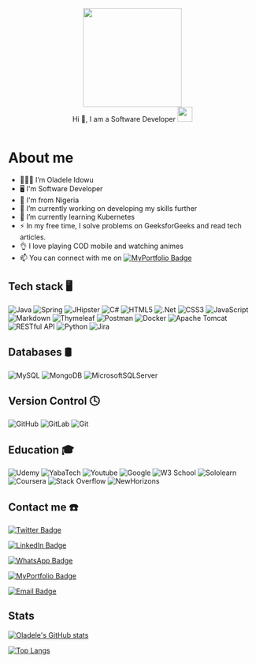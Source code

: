 <div id="header" align="center">
  <img src="https://www.canva.com/design/DAFJj6LCo-I/MA4aovHzOi_I2dCtNJHigA/edit?utm_content=DAFJj6LCo-I&utm_campaign=designshare&utm_medium=link2&utm_source=sharebutton" width="200"/>
 <div id="header" align="center"> Hi 👋, I am a Software Developer <img src="https://media.giphy.com/media/WUlplcMpOCEmTGBtBW/giphy.gif" width="30">
  </div>
  <p align="center"><img src="https://komarev.com/ghpvc/?username=oladeleidowu&style=flat-square&color=blue" alt=""></p>
</div>


# About me
- 👨🏻‍💻 I’m Oladele Idowu 
- 🖥 I'm Software Developer
- 📍 I'm from Nigeria
- 🔭 I’m currently working on developing my skills further
- 🌱 I’m currently learning Kubernetes
- :zap: In my free time, I solve problems on GeeksforGeeks and read tech articles.
- 👌 I love playing COD mobile and watching animes
- 📫 You can connect with me on [![MyPortfolio Badge](https://img.shields.io/badge/Portfolio-Profile-informational?style=flat&logo=Portfolio&logoColor=white&color=ffcd00)](https://oladeleidowu.github.io/)


## Tech stack 🖥

  ![Java](https://img.shields.io/badge/java-%23E34F26.svg?style=for-the-badge&logo=java&logoColor=white)
  ![Spring](https://img.shields.io/badge/spring-%236DB33F.svg?style=for-the-badge&logo=spring&logoColor=white)
  ![JHipster](https://img.shields.io/badge/JHipster-258FFA?style=for-the-badge&logo=jhipster&logoColor=white)
  ![C#](https://img.shields.io/badge/c%23-%23239120.svg?style=for-the-badge&logo=c-sharp&logoColor=white)
  ![HTML5](https://img.shields.io/badge/html5-%23E34F26.svg?style=for-the-badge&logo=html5&logoColor=white)
  ![.Net](https://img.shields.io/badge/.NET-5C2D91?style=for-the-badge&logo=.net&logoColor=white)
  ![CSS3](https://img.shields.io/badge/css3-%231572B6.svg?style=for-the-badge&logo=css3&logoColor=white)
  ![JavaScript](https://img.shields.io/badge/javascript-%23323330.svg?style=for-the-badge&logo=javascript&logoColor=%23F7DF1E)
  ![Markdown](https://img.shields.io/badge/markdown-%23000000.svg?style=for-the-badge&logo=markdown&logoColor=white)
  ![Thymeleaf](https://img.shields.io/badge/Thymeleaf-%23005C0F.svg?style=for-the-badge&logo=Thymeleaf&logoColor=white)
  ![Postman](https://img.shields.io/badge/Postman-FF6C37?style=for-the-badge&logo=postman&logoColor=white)
  ![Docker](https://img.shields.io/badge/docker-%230db7ed.svg?style=for-the-badge&logo=docker&logoColor=white)
  ![Apache Tomcat](https://img.shields.io/badge/apache%20tomcat-%23F8DC75.svg?style=for-the-badge&logo=apache-tomcat&logoColor=black)
  ![RESTful API](https://img.shields.io/badge/RESTful%20API-005571?style=for-the-badge&logo=RESTful-API)
  ![Python](https://img.shields.io/badge/python-3670A0?style=for-the-badge&logo=python&logoColor=ffdd54)
  ![Jira](https://img.shields.io/badge/jira-%230A0FFF.svg?style=for-the-badge&logo=jira&logoColor=white)
 

 ## Databases 🛢
   ![MySQL](https://img.shields.io/badge/mysql-%23316192.svg?style=for-the-badge&logo=mysql&logoColor=white)
   ![MongoDB](https://img.shields.io/badge/MongoDB-%234ea94b.svg?style=for-the-badge&logo=mongodb&logoColor=white)
   ![MicrosoftSQLServer](https://img.shields.io/badge/SQL%20Sever-CC2927?style=for-the-badge&logo=microsoft%20sql%20server&logoColor=white)
  
## Version Control 🕓 
   ![GitHub](https://img.shields.io/badge/github-34495E.svg?style=for-the-badge&logo=github&logoColor=white)
   ![GitLab](https://img.shields.io/badge/gitlab-%23181717.svg?style=for-the-badge&logo=gitlab&logoColor=white)
   ![Git](https://img.shields.io/badge/git-%23F05033.svg?style=for-the-badge&logo=git&logoColor=white)
 
   
## Education 🎓 
  ![Udemy](https://img.shields.io/badge/Udemy-A435F0?style=for-the-badge&logo=Udemy&logoColor=white)
  ![YabaTech](https://img.shields.io/badge/Yabatech-%23F8DC75?style=for-the-badge&logo=Yabatech&logoColor=black)
  ![Youtube](https://img.shields.io/badge/youtube-%2396060C.svg?style=for-the-badge&logo=youtube&logoColor=white)
  ![Google](https://img.shields.io/badge/google-4285F4?style=for-the-badge&logo=google&logoColor=white)
  ![W3 School](https://img.shields.io/badge/W3%20School-168363?style=for-the-badge&logo=W3-School&logoColor=white)
  ![Sololearn](https://img.shields.io/badge/sololearn-%2396060C.svg?style=for-the-badge&logo=sololearn&logoColor=white)
  ![Coursera](https://img.shields.io/badge/Coursera-%230056D2.svg?style=for-the-badge&logo=Coursera&logoColor=white)
  ![Stack Overflow](https://img.shields.io/badge/-Stackoverflow-FE7A16?style=for-the-badge&logo=stack-overflow&logoColor=white)
  ![NewHorizons](https://img.shields.io/badge/New%20Horizons-%23323330.svg?style=for-the-badge&logo=horizon&logoColor=%23F7DF1E)
  
## Contact me ☎️
[![Twitter Badge](https://img.shields.io/badge/Twitter-Profile-informational?style=flat&logo=twitter&logoColor=white&color=1CA2F1)](https://twitter.com/bimcode)

[![LinkedIn Badge](https://img.shields.io/badge/LinkedIn-Profile-informational?style=flat&logo=linkedin&logoColor=white&color=0D76A8)](https://www.linkedin.com/in/abimbola0915/)

[![WhatsApp Badge](https://img.shields.io/badge/WhatsApp-Profile-informational?style=flat&logo=WhatsApp&logoColor=white&color=25D366)](https://wa.me/+2348029958673)

[![MyPortfolio Badge](https://img.shields.io/badge/Portfolio-Profile-informational?style=flat&logo=Portfolio&logoColor=white&color=ffcd00)](https://oladeleidowu.github.io/)

[![Email Badge](https://img.shields.io/badge/Email-Profile-informational?style=flat&logo=Email&logoColor=white&color=23F7DF1E)](mailto:abimbollah@outlook.com/)
  

## Stats
[![Oladele's GitHub stats](https://github-readme-stats.vercel.app/api?username=oladeleidowu&show_icons=true&&theme=radical)](https://github.com/oladeleidowu)

[![Top Langs](https://github-readme-stats.vercel.app/api/top-langs/?username=oladeleidowu&layout=compact&theme=vision-friendly-dark)](https://github.com/oladeleidowu/github-readme-stats)
